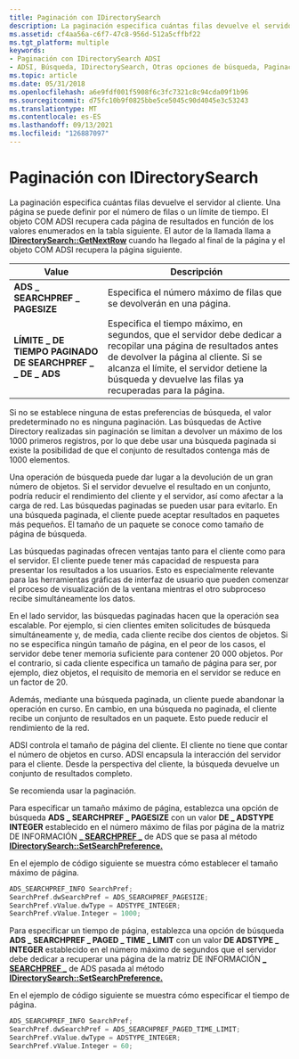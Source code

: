 ```yaml
---
title: Paginación con IDirectorySearch
description: La paginación especifica cuántas filas devuelve el servidor al cliente.
ms.assetid: cf4aa56a-c6f7-47c8-956d-512a5cffbf22
ms.tgt_platform: multiple
keywords:
- Paginación con IDirectorySearch ADSI
- ADSI, Búsqueda, IDirectorySearch, Otras opciones de búsqueda, Paginación
ms.topic: article
ms.date: 05/31/2018
ms.openlocfilehash: a6e9fdf001f5908f6c3fc7321c8c94cda09f1b96
ms.sourcegitcommit: d75fc10b9f0825bbe5ce5045c90d4045e3c53243
ms.translationtype: MT
ms.contentlocale: es-ES
ms.lasthandoff: 09/13/2021
ms.locfileid: "126887097"
---
```

# <a name="paging-with-idirectorysearch"></a>Paginación con IDirectorySearch

La paginación especifica cuántas filas devuelve el servidor al cliente. Una página se puede definir por el número de filas o un límite de tiempo. El objeto COM ADSI recupera cada página de resultados en función de los valores enumerados en la tabla siguiente. El autor de la llamada llama a [**IDirectorySearch::GetNextRow**](/windows/desktop/api/Iads/nf-iads-idirectorysearch-getnextrow) cuando ha llegado al final de la página y el objeto COM ADSI recupera la página siguiente.



| Value                                   | Descripción                                                                                                                                                                                                                                          |
|-----------------------------------------|------------------------------------------------------------------------------------------------------------------------------------------------------------------------------------------------------------------------------------------------------|
| **ADS \_ SEARCHPREF \_ PAGESIZE**           | Especifica el número máximo de filas que se devolverán en una página.                                                                                                                                                                                            |
| **LÍMITE \_ DE TIEMPO PAGINADO DE SEARCHPREF \_ \_ DE \_ ADS** | Especifica el tiempo máximo, en segundos, que el servidor debe dedicar a recopilar una página de resultados antes de devolver la página al cliente. Si se alcanza el límite, el servidor detiene la búsqueda y devuelve las filas ya recuperadas para la página. |



 

Si no se establece ninguna de estas preferencias de búsqueda, el valor predeterminado no es ninguna paginación. Las búsquedas de Active Directory realizadas sin paginación se limitan a devolver un máximo de los 1000 primeros registros, por lo que debe usar una búsqueda paginada si existe la posibilidad de que el conjunto de resultados contenga más de 1000 elementos.

Una operación de búsqueda puede dar lugar a la devolución de un gran número de objetos. Si el servidor devuelve el resultado en un conjunto, podría reducir el rendimiento del cliente y el servidor, así como afectar a la carga de red. Las búsquedas paginadas se pueden usar para evitarlo. En una búsqueda paginada, el cliente puede aceptar resultados en paquetes más pequeños. El tamaño de un paquete se conoce como tamaño de página de búsqueda.

Las búsquedas paginadas ofrecen ventajas tanto para el cliente como para el servidor. El cliente puede tener más capacidad de respuesta para presentar los resultados a los usuarios. Esto es especialmente relevante para las herramientas gráficas de interfaz de usuario que pueden comenzar el proceso de visualización de la ventana mientras el otro subproceso recibe simultáneamente los datos.

En el lado servidor, las búsquedas paginadas hacen que la operación sea escalable. Por ejemplo, si cien clientes emiten solicitudes de búsqueda simultáneamente y, de media, cada cliente recibe dos cientos de objetos. Si no se especifica ningún tamaño de página, en el peor de los casos, el servidor debe tener memoria suficiente para contener 20 000 objetos. Por el contrario, si cada cliente especifica un tamaño de página para ser, por ejemplo, diez objetos, el requisito de memoria en el servidor se reduce en un factor de 20.

Además, mediante una búsqueda paginada, un cliente puede abandonar la operación en curso. En cambio, en una búsqueda no paginada, el cliente recibe un conjunto de resultados en un paquete. Esto puede reducir el rendimiento de la red.

ADSI controla el tamaño de página del cliente. El cliente no tiene que contar el número de objetos en curso. ADSI encapsula la interacción del servidor para el cliente. Desde la perspectiva del cliente, la búsqueda devuelve un conjunto de resultados completo.

Se recomienda usar la paginación.

Para especificar un tamaño máximo de página, establezca una opción de búsqueda **ADS \_ SEARCHPREF \_ PAGESIZE** con un valor **DE \_ ADSTYPE INTEGER** establecido en el número máximo de filas por página de la matriz DE INFORMACIÓN [**\_ SEARCHPREF \_**](/windows/desktop/api/Iads/ns-iads-ads_searchpref_info) de ADS que se pasa al método [**IDirectorySearch::SetSearchPreference.**](/windows/desktop/api/Iads/nf-iads-idirectorysearch-setsearchpreference)

En el ejemplo de código siguiente se muestra cómo establecer el tamaño máximo de página.


```C++
ADS_SEARCHPREF_INFO SearchPref;
SearchPref.dwSearchPref = ADS_SEARCHPREF_PAGESIZE;
SearchPref.vValue.dwType = ADSTYPE_INTEGER;
SearchPref.vValue.Integer = 1000;
```



Para especificar un tiempo de página, establezca una opción de búsqueda **ADS \_ SEARCHPREF \_ PAGED \_ TIME \_ LIMIT** con un valor **DE ADSTYPE \_ INTEGER** establecido en el número máximo de segundos que el servidor debe dedicar a recuperar una página de la matriz DE INFORMACIÓN [**\_ SEARCHPREF \_**](/windows/desktop/api/Iads/ns-iads-ads_searchpref_info) de ADS pasada al método [**IDirectorySearch::SetSearchPreference.**](/windows/desktop/api/Iads/nf-iads-idirectorysearch-setsearchpreference)

En el ejemplo de código siguiente se muestra cómo especificar el tiempo de página.


```C++
ADS_SEARCHPREF_INFO SearchPref;
SearchPref.dwSearchPref = ADS_SEARCHPREF_PAGED_TIME_LIMIT;
SearchPref.vValue.dwType = ADSTYPE_INTEGER;
SearchPref.vValue.Integer = 60;
```



 

 




